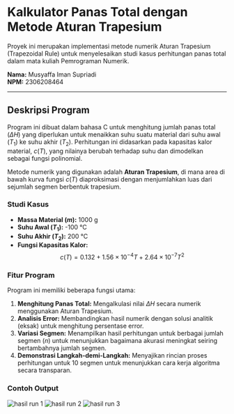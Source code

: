 # Kalkulator Panas Total dengan Metode Aturan Trapesium

Proyek ini merupakan implementasi metode numerik Aturan Trapesium (Trapezoidal Rule) untuk menyelesaikan studi kasus perhitungan panas total dalam mata kuliah Pemrograman Numerik.

**Nama:** Musyaffa Iman Supriadi  
**NPM:** 2306208464

---

## Deskripsi Program

Program ini dibuat dalam bahasa C untuk menghitung jumlah panas total ($\Delta H$) yang diperlukan untuk menaikkan suhu suatu material dari suhu awal ($T_1$) ke suhu akhir ($T_2$).  Perhitungan ini didasarkan pada kapasitas kalor material, $c(T)$, yang nilainya berubah terhadap suhu dan dimodelkan sebagai fungsi polinomial.

Metode numerik yang digunakan adalah **Aturan Trapesium**, di mana area di bawah kurva fungsi $c(T)$ diaproksimasi dengan menjumlahkan luas dari sejumlah segmen berbentuk trapesium.

### Studi Kasus

- **Massa Material ($m$):** 1000 g
- **Suhu Awal ($T_1$):** -100 °C
- **Suhu Akhir ($T_2$):** 200 °C
- **Fungsi Kapasitas Kalor:**
  $$c(T) = 0.132 + 1.56 \times 10^{-4}T + 2.64 \times 10^{-7}T^2$$

### Fitur Program

Program ini memiliki beberapa fungsi utama:
1.  **Menghitung Panas Total:** Mengalkulasi nilai $\Delta H$ secara numerik menggunakan Aturan Trapesium.
2.  **Analisis Error:** Membandingkan hasil numerik dengan solusi analitik (eksak) untuk menghitung persentase error.
3.  **Variasi Segmen:** Menampilkan hasil perhitungan untuk berbagai jumlah segmen ($n$) untuk menunjukkan bagaimana akurasi meningkat seiring bertambahnya jumlah segmen.
4.  **Demonstrasi Langkah-demi-Langkah:** Menyajikan rincian proses perhitungan untuk 10 segmen untuk menunjukkan cara kerja algoritma secara transparan.

### Contoh Output
![hasil run 1](https://github.com/user-attachments/assets/dee5390b-93e4-4adf-a40e-68e7297ef061)
![hasil run 2](https://github.com/user-attachments/assets/54030080-0ae0-488a-af8e-a33db95a3c5d)
![hasil run 3](https://github.com/user-attachments/assets/925e3a99-788f-426f-923c-c5fe83ea843d)
